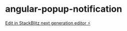 # angular-popup-notification

[Edit in StackBlitz next generation editor ⚡️](https://stackblitz.com/~/github.com/Ligrete/angular-popup-notification)
